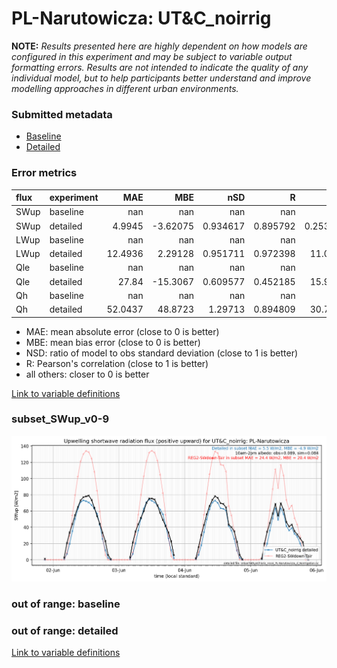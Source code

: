# PL-Narutowicza: UT&C_noirrig

**NOTE:** *Results presented here are highly dependent on how models are configured in this experiment and may be subject to variable output formatting errors. Results are not intended to indicate the quality of any individual model, but to help participants better understand and improve modelling approaches in different urban environments.*

### Submitted metadata

- [Baseline](UT&C_noirrig_PL-Narutowicza_baseline_attrs.md)
- [Detailed](UT&C_noirrig_PL-Narutowicza_detailed_attrs.md)

### Error metrics

| flux   | experiment   |      MAE |       MBE |        nSD |          R |        5th |      95th |     RMSE |      cRMSE |      AMBE |       1-nSD |         1-R |   nSkewness |   nKurtosis |     Overlap |
|:-------|:-------------|---------:|----------:|-----------:|-----------:|-----------:|----------:|---------:|-----------:|----------:|------------:|------------:|------------:|------------:|------------:|
| SWup   | baseline     | nan      | nan       | nan        | nan        | nan        | nan       | nan      | nan        | nan       | nan         | nan         | nan         |  nan        | nan         |
| SWup   | detailed     |   4.9945 |  -3.62075 |   0.934617 |   0.895792 |   0.253087 |   2.29767 |  10.2945 |   0.446167 |   3.62075 |   0.0653838 |   0.104208  |   0.0084074 |    1.85744  |   0.0902656 |
| LWup   | baseline     | nan      | nan       | nan        | nan        | nan        | nan       | nan      | nan        | nan       | nan         | nan         | nan         |  nan        | nan         |
| LWup   | detailed     |  12.4936 |   2.29128 |   0.951711 |   0.972398 |  11.0781   |   2.29126 |  13.8157 |   0.234242 |   2.29128 |   0.0482868 |   0.0276016 |   0.561475  |    1.2486   |   0.0666154 |
| Qle    | baseline     | nan      | nan       | nan        | nan        | nan        | nan       | nan      | nan        | nan       | nan         | nan         | nan         |  nan        | nan         |
| Qle    | detailed     |  27.84   | -15.3067  |   0.609577 |   0.452185 |  15.9914   |  45.4447  |  41.904  |   0.905705 |  15.3067  |   0.390425  |   0.547815  |   1.98964   |    6.84317  |   0.359629  |
| Qh     | baseline     | nan      | nan       | nan        | nan        | nan        | nan       | nan      | nan        | nan       | nan         | nan         | nan         |  nan        | nan         |
| Qh     | detailed     |  52.0437 |  48.8723  |   1.29713  |   0.894809 |  30.7346   |  99.8352  |  65.6699 |   0.600981 |  48.8723  |   0.297127  |   0.105191  |   0.0528109 |    0.278177 |   0.334706  |

 - MAE: mean absolute error (close to 0 is better)
 - MBE: mean bias error (close to 0 is better)
 - NSD: ratio of model to obs standard deviation (close to 1 is better)
 - R: Pearson's correlation (close to 1 is better)
 - all others: closer to 0 is better

[Link to variable definitions](../modelattrs/variable_definitions.md)

### <a name="subset_swup_v0-9"></a>subset_SWup_v0-9
[![UT&C_noirrig_PL-Narutowicza_subset_SWup_v0-9.png](UT&C_noirrig_PL-Narutowicza_subset_SWup_v0-9.png)](UT&C_noirrig_PL-Narutowicza_subset_SWup_v0-9.png)

### out of range: baseline


### out of range: detailed



[Link to variable definitions](../modelattrs/variable_definitions.md)

